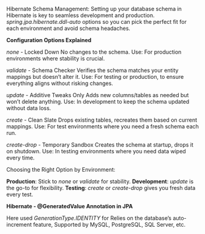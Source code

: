 Hibernate Schema Management:
Setting up your database schema in Hibernate is key to seamless development and production. _spring.jpa.hibernate.ddl-auto_ options so you can pick the perfect fit for each environment and avoid schema headaches.

**Configuration Options Explained**

_none_ - Locked Down
No changes to the schema.
Use: For production environments where stability is crucial.

_validate_ - Schema Checker
Verifies the schema matches your entity mappings but doesn’t alter it.
Use: For testing or production, to ensure everything aligns without risking changes.

_update_ - Additive Tweaks Only
Adds new columns/tables as needed but won’t delete anything.
Use: In development to keep the schema updated without data loss.

_create_ - Clean Slate
Drops existing tables, recreates them based on current mappings.
Use: For test environments where you need a fresh schema each run.

_create-drop_ - Temporary Sandbox
Creates the schema at startup, drops it on shutdown.
Use: In testing environments where you need data wiped every time.

Choosing the Right Option by Environment:

**Production**: Stick to _none_ or _validate_ for stability.
**Development**: _update_ is the go-to for flexibility.
**Testing**: _create_ or _create-drop_ gives you fresh data every test.

**Hibernate - @GeneratedValue Annotation in JPA**

Here used _GenerationType.IDENTITY_ for Relies on the database’s auto-increment feature, Supported by MySQL, PostgreSQL, SQL Server, etc.
